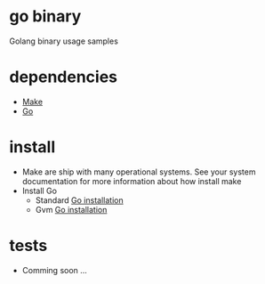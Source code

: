 # go binary
Golang binary usage samples

# dependencies
- [Make](https://www.gnu.org/software/make/)
- [Go](https://golang.org/)


# install
- Make are ship with many operational systems. See your system documentation for more information about how install make
- Install Go
  - Standard [Go installation](https://golang.org/doc/install)
  - Gvm [Go installation](https://github.com/moovweb/gvm)

# tests
- Comming soon ...
